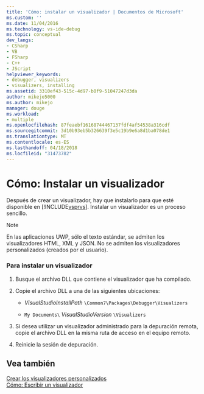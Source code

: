 ```yaml
---
title: 'Cómo: instalar un visualizador | Documentos de Microsoft'
ms.custom: ''
ms.date: 11/04/2016
ms.technology: vs-ide-debug
ms.topic: conceptual
dev_langs:
- CSharp
- VB
- FSharp
- C++
- JScript
helpviewer_keywords:
- debugger, visualizers
- visualizers, installing
ms.assetid: 3310ef43-515c-4d97-b0f9-51047247d3da
author: mikejo5000
ms.author: mikejo
manager: douge
ms.workload:
- multiple
ms.openlocfilehash: 87feaebf16168744467137fdf4af54538a316cdf
ms.sourcegitcommit: 3d10b93eb5b326639f3e5c19b9e6a8d1ba078de1
ms.translationtype: MT
ms.contentlocale: es-ES
ms.lasthandoff: 04/18/2018
ms.locfileid: "31473782"
---
```

# <a name="how-to-install-a-visualizer"></a>Cómo: Instalar un visualizador
Después de crear un visualizador, hay que instalarlo para que esté disponible en [!INCLUDE[vsprvs](../code-quality/includes/vsprvs_md.md)]. Instalar un visualizador es un proceso sencillo.  
  
> [!NOTE]
>  En las aplicaciones UWP, sólo el texto estándar, se admiten los visualizadores HTML, XML y JSON. No se admiten los visualizadores personalizados (creados por el usuario).  
  
### <a name="to-install-a-visualizer"></a>Para instalar un visualizador  
  
1.  Busque el archivo DLL que contiene el visualizador que ha compilado.  
  
2.  Copie el archivo DLL a una de las siguientes ubicaciones:  
  
    -   *VisualStudioInstallPath* `\Common7\Packages\Debugger\Visualizers`  
  
    -   `My Documents\` *VisualStudioVersion* `\Visualizers`  
  
3.  Si desea utilizar un visualizador administrado para la depuración remota, copie el archivo DLL en la misma ruta de acceso en el equipo remoto.  
  
4.  Reinicie la sesión de depuración.  
  
## <a name="see-also"></a>Vea también  
 [Crear los visualizadores personalizados](../debugger/create-custom-visualizers-of-data.md)   
 [Cómo: Escribir un visualizador](../debugger/how-to-write-a-visualizer.md)